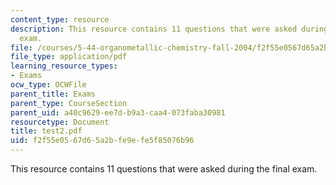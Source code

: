 ```yaml
---
content_type: resource
description: This resource contains 11 questions that were asked during the final
  exam.
file: /courses/5-44-organometallic-chemistry-fall-2004/f2f55e0567d65a2bfe9efe5f85076b96_test2.pdf
file_type: application/pdf
learning_resource_types:
- Exams
ocw_type: OCWFile
parent_title: Exams
parent_type: CourseSection
parent_uid: a40c9629-ee7d-b9a3-caa4-073faba30981
resourcetype: Document
title: test2.pdf
uid: f2f55e05-67d6-5a2b-fe9e-fe5f85076b96
---
```

This resource contains 11 questions that were asked during the final exam.

